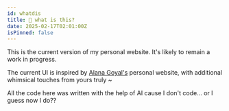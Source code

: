 ```yaml
---
id: whatdis
title: 🐓 what is this?
date: 2025-02-17T02:01:00Z
isPinned: false
---
```


This is the current version of my personal website. It's likely to remain a work in progress. 

The current UI is inspired by [Alana Goyal's](https://www.alanagoyal.com/notes/about-me) personal website, with additional whimsical touches from yours truly ~

All the code here was written with the help of AI cause I don't code... or I guess now I do??